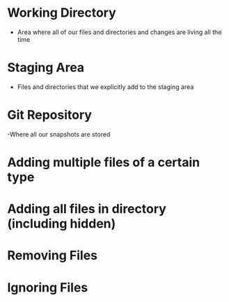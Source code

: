 # Working Directory
- Area where all of our files and directories and changes are living all the time

# Staging Area
- Files and directories that we explicitly add to the staging area

# Git Repository
-Where all our snapshots are stored

# Adding multiple files of a certain type

# Adding all files in directory (including hidden)

# Removing Files

# Ignoring Files